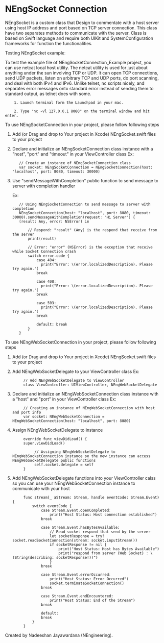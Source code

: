 # NEngSocket Connection

NEngSocket is a custom class that Design to commentate with a host server using host IP address and port based on TCP server connection. This class have two separates methods to communicate with the server. Class is based on Swift language and require both UIKit and SystemConfiguration frameworks for function the functionalities.


Testing NEngSocket example:

To test the example file of NEngSocketConnection_Example project, you can use netcat local host utility. The netcat utility is used for just about anything under the sun involving TCP or UDP. It can open TCP connections, send UDP packets, listen on arbitrary TCP and UDP ports, do port scanning, and deal with both IPv4 and IPv6. Unlike telnet, nc scripts nicely, and separates error messages onto standard error instead of sending them to standard output, as telnet does with some.

		1. Launch terminal form the Launchpad in your mac.

		2. Type "nc -vl 127.0.0.1 8080" on the terminal window and hit enter.


To use NEngSocketConnection in your project, please follow following steps

1. Add (or Drag and drop to Your project in Xcode) NEngSocket.swift files to your project

2. Declare and initialize an NEngSocketConnection class instance with a "host", "port" and "timeout" in your ViewController class
       Ex:
       
          // Create an instance of NEngSocketConnection class
          var socket: NEngSocketConnection = NEngSocketConnection(host: "localhost", port: 8080, timeout: 30000)

3. Use "sendMessageWithCompletion" public function to send message to server with completion handler

	Ex:
      
          // Using NEngSocketConnection to send message to server with completion
          NEngSocketConnection(host: "localhost", port: 8080, timeout: 30000).sendMessageWithCompletion(request: "Hi Server") {
          (result: Any, error: NSError) in
          
              // Respond: "result" (Any) is the respond that receive from the server
              print(result)
          
              // Error: "error" (NSError) is the exception that receive while Socket Connection crash
              switch error.code {
                  case 404:
                    print("Error: \(error.localizedDescription). Please try again.")
                  break
                  
                  case 408:
                    print("Error: \(error.localizedDescription). Please try again.")
                  break
                  
                  case 503:
                    print("Error: \(error.localizedDescription). Please try again.")
                  break
                  
                  default: break
              }
          }


To use NEngWebSocketConnection in your project, please follow following steps
          
1. Add (or Drag and drop to Your project in Xcode) NEngSocket.swift files to your project

2. Add NEngWebSocketDelegate to your ViewController class
        Ex:

            // Add NEngWebSocketDelegate to ViewController
            class ViewController: UIViewController, NEngWebSocketDelegate

3. Declare and initialize an NEngWebSocketConnection class instance with a "host" and "port" in your ViewController class
          Ex:
          
            // Creating an instance of NEngWebSocketConnection with host and port info
            var socket: NEngWebSocketConnection = NEngWebSocketConnection(host: "localhost", port: 8080)

4. Assign NEngWebSocketDelegate to instance

            override func viewDidLoad() {
            super.viewDidLoad()

                 // Assigning NEngWebSocketDelegate to NEngWebSocketConnection instance so the new instance can access NEngWebSocketDelegate public functions
                 self.socket.delegate = self
            }
        
5. Add NEngWebSocketDelegate functions into your ViewController calss so you can use your NEngWebSocketConnection instance to communicate with your host
        
            func stream(_ aStream: Stream, handle eventCode: Stream.Event) {
                switch eventCode {
                    case Stream.Event.openCompleted:
                        print("Host Status: Host connection established")
                    break
                    
                    case Stream.Event.hasBytesAvailable:
                        // Read socket respond that send by the server
                        let socketResponse = try? socket.readSocketConnection(stream: socket.inputStream())
                        if socketResponse != nil {
                            print("Host Status: Host has Bytes Available")
                            print("respond from server (Web Socket) : \(String(describing: socketResponse!))")
                        }
                    break
                    
                    case Stream.Event.errorOccurred:
                        print("Host Status: Error Occurred")
                        socket.terminateSocketConnection()
                    break
                    
                    case Stream.Event.endEncountered:
                        print("Host Status: End of the Stream")
                    break
                    
                    default:
                    break
                }
            }


Created by Nadeeshan Jayawardana (NEngineering).
